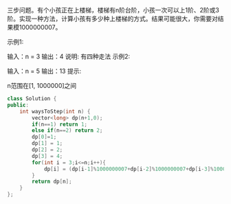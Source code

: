 三步问题。有个小孩正在上楼梯，楼梯有n阶台阶，小孩一次可以上1阶、2阶或3阶。实现一种方法，计算小孩有多少种上楼梯的方式。结果可能很大，你需要对结果模1000000007。

示例1:

 输入：n = 3 
 输出：4
 说明: 有四种走法
示例2:

 输入：n = 5
 输出：13
提示:

n范围在[1, 1000000]之间

```cpp
class Solution {
public:
    int waysToStep(int n) {
        vector<long> dp(n+1,0);
        if(n==1) return 1;
        else if(n==2) return 2;
        dp[0]=1;
        dp[1] = 1;
        dp[2] = 2;
        dp[3] = 4;
        for(int i = 3;i<=n;i++){
            dp[i] = (dp[i-1]%1000000007+dp[i-2]%1000000007+dp[i-3]%1000000007)%1000000007;
        }
        return dp[n];
    }
};
```

